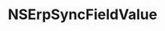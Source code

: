 ﻿---
uid: crmscript_ref_NSErpSyncFieldValue
title: NSErpSyncFieldValue
intellisense: Void.NSErpSyncFieldValue
keywords: NSErpSyncFieldValue
so.topic: reference
---
